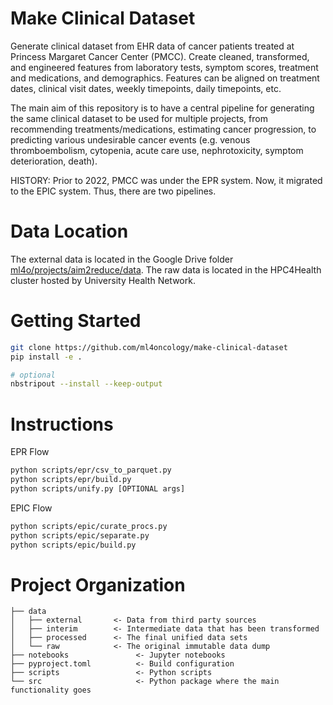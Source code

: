 # Make Clinical Dataset

Generate clinical dataset from EHR data of cancer patients treated at Princess Margaret Cancer Center (PMCC). Create cleaned, transformed, and engineered features from laboratory tests, symptom scores, treatment and medications, and demographics. Features can be aligned on treatment dates, clinical visit dates, weekly timepoints, daily timepoints, etc.

The main aim of this repository is to have a central pipeline for generating the same clinical dataset to be used for multiple projects, from recommending treatments/medications, estimating cancer progression, to predicting various undesirable cancer events (e.g. venous thromboembolism, cytopenia, acute care use, nephrotoxicity, symptom deterioration, death).

HISTORY:
Prior to 2022, PMCC was under the EPR system. Now, it migrated to the EPIC system. Thus, there are two pipelines. 

# Data Location
The external data is located in the Google Drive folder [ml4o/projects/aim2reduce/data](https://drive.google.com/drive/folders/1DcUbnKlEmj0wObx1VMOnPWheBp0szp8r?usp=drive_link). The raw data is located in the HPC4Health cluster hosted by University Health Network. 

# Getting Started
```bash
git clone https://github.com/ml4oncology/make-clinical-dataset
pip install -e .

# optional
nbstripout --install --keep-output
```

# Instructions
EPR Flow
```bash
python scripts/epr/csv_to_parquet.py
python scripts/epr/build.py
python scripts/unify.py [OPTIONAL args]
```

EPIC Flow
```bash
python scripts/epic/curate_procs.py
python scripts/epic/separate.py
python scripts/epic/build.py
```

# Project Organization
```
├── data
│   ├── external       <- Data from third party sources
│   ├── interim        <- Intermediate data that has been transformed
│   ├── processed      <- The final unified data sets
│   └── raw            <- The original immutable data dump
├── notebooks               <- Jupyter notebooks
├── pyproject.toml          <- Build configuration
├── scripts                 <- Python scripts
└── src                     <- Python package where the main functionality goes
```
